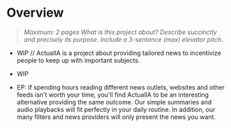 # Overview

> *Maximum: 2 pages*
> *What is this project about?*
> *Describe succinctly and precisely its purpose.*
> *Include a 3-sentence (max) elevator pitch.*

- WIP // ActualIA is a project about providing tailored news to incentivize people to keep up with important subjects. 

- WIP

- EP: If spending hours reading different news outlets, websites and other feeds isn't worth your time, you'll find ActualIA to be an interesting alternative providing the same outcome. Our simple summaries and audio playbacks will fit perfectly in your daily routine. In addition, our many filters and news providers will only present the news you want.
